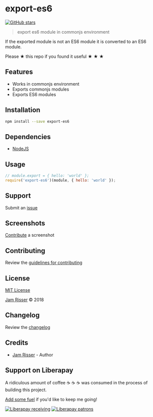# export-es6

[![GitHub stars](https://img.shields.io/github/stars/codejamninja/export-es6.svg?style=social&label=Stars)](https://github.com/codejamninja/export-es6)

> export es6 module in commonjs environment

If the exported module is not an ES6 module it is converted to an ES6 module.

Please ★ this repo if you found it useful ★ ★ ★


## Features

* Works in commonjs environment
* Exports commonjs modules
* Exports ES6 modules


## Installation

```sh
npm install --save export-es6
```


## Dependencies

* [NodeJS](https://nodejs.org)


## Usage

```js
// module.export = { hello: 'world' };
require('export-es6')(module, { hello: 'world' });
```


## Support

Submit an [issue](https://github.com/codejamninja/export-es6/issues/new)


## Screenshots

[Contribute](https://github.com/codejamninja/export-es6/blob/master/CONTRIBUTING.md) a screenshot


## Contributing

Review the [guidelines for contributing](https://github.com/codejamninja/export-es6/blob/master/CONTRIBUTING.md)


## License

[MIT License](https://github.com/codejamninja/export-es6/blob/master/LICENSE)

[Jam Risser](https://codejam.ninja) © 2018


## Changelog

Review the [changelog](https://github.com/codejamninja/export-es6/blob/master/CHANGELOG.md)


## Credits

* [Jam Risser](https://codejam.ninja) - Author


## Support on Liberapay

A ridiculous amount of coffee ☕ ☕ ☕ was consumed in the process of building this project.

[Add some fuel](https://liberapay.com/codejamninja/donate) if you'd like to keep me going!

[![Liberapay receiving](https://img.shields.io/liberapay/receives/codejamninja.svg?style=flat-square)](https://liberapay.com/codejamninja/donate)
[![Liberapay patrons](https://img.shields.io/liberapay/patrons/codejamninja.svg?style=flat-square)](https://liberapay.com/codejamninja/donate)
